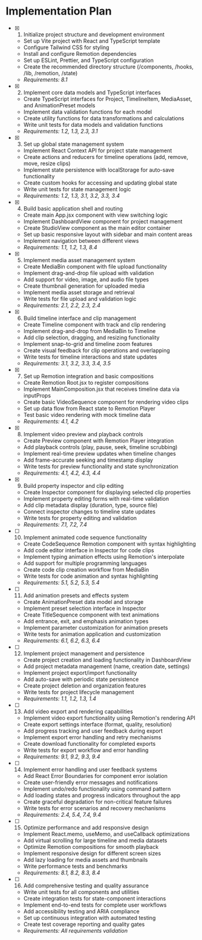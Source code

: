 # Implementation Plan

- [x] 1. Initialize project structure and development environment





  - Set up Vite project with React and TypeScript template
  - Configure Tailwind CSS for styling
  - Install and configure Remotion dependencies
  - Set up ESLint, Prettier, and TypeScript configuration
  - Create the recommended directory structure (/components, /hooks, /lib, /remotion, /state)
  - _Requirements: 8.1_

- [x] 2. Implement core data models and TypeScript interfaces



  - Create TypeScript interfaces for Project, TimelineItem, MediaAsset, and AnimationPreset models
  - Implement data validation functions for each model
  - Create utility functions for data transformations and calculations
  - Write unit tests for data models and validation functions
  - _Requirements: 1.2, 1.3, 2.3, 3.1_

- [x] 3. Set up global state management system





  - Implement React Context API for project state management
  - Create actions and reducers for timeline operations (add, remove, move, resize clips)
  - Implement state persistence with localStorage for auto-save functionality
  - Create custom hooks for accessing and updating global state
  - Write unit tests for state management logic
  - _Requirements: 1.2, 1.3, 3.1, 3.2, 3.3, 3.4_

- [x] 4. Build basic application shell and routing






  - Create main App.jsx component with view switching logic
  - Implement DashboardView component for project management
  - Create StudioView component as the main editor container
  - Set up basic responsive layout with sidebar and main content areas
  - Implement navigation between different views
  - _Requirements: 1.1, 1.2, 1.3, 8.4_

- [x] 5. Implement media asset management system





  - Create MediaBin component with file upload functionality
  - Implement drag-and-drop file upload with validation
  - Add support for video, image, and audio file types
  - Create thumbnail generation for uploaded media
  - Implement media asset storage and retrieval
  - Write tests for file upload and validation logic
  - _Requirements: 2.1, 2.2, 2.3, 2.4_

- [x] 6. Build timeline interface and clip management






  - Create Timeline component with track and clip rendering
  - Implement drag-and-drop from MediaBin to Timeline
  - Add clip selection, dragging, and resizing functionality
  - Implement snap-to-grid and timeline zoom features
  - Create visual feedback for clip operations and overlapping
  - Write tests for timeline interactions and state updates
  - _Requirements: 3.1, 3.2, 3.3, 3.4, 3.5_

- [x] 7. Set up Remotion integration and basic compositions



  - Create Remotion Root.jsx to register compositions
  - Implement MainComposition.jsx that receives timeline data via inputProps
  - Create basic VideoSequence component for rendering video clips
  - Set up data flow from React state to Remotion Player
  - Test basic video rendering with mock timeline data
  - _Requirements: 4.1, 4.2_

- [x] 8. Implement video preview and playback controls






  - Create Preview component with Remotion Player integration
  - Add playback controls (play, pause, seek, timeline scrubbing)
  - Implement real-time preview updates when timeline changes
  - Add frame-accurate seeking and timestamp display
  - Write tests for preview functionality and state synchronization
  - _Requirements: 4.1, 4.2, 4.3, 4.4_

- [x] 9. Build property inspector and clip editing





  - Create Inspector component for displaying selected clip properties
  - Implement property editing forms with real-time validation
  - Add clip metadata display (duration, type, source file)
  - Connect inspector changes to timeline state updates
  - Write tests for property editing and validation
  - _Requirements: 7.1, 7.2, 7.4_

- [ ] 10. Implement animated code sequence functionality




  - Create CodeSequence Remotion component with syntax highlighting
  - Add code editor interface in Inspector for code clips
  - Implement typing animation effects using Remotion's interpolate
  - Add support for multiple programming languages
  - Create code clip creation workflow from MediaBin
  - Write tests for code animation and syntax highlighting
  - _Requirements: 5.1, 5.2, 5.3, 5.4_

- [ ] 11. Add animation presets and effects system
  - Create AnimationPreset data model and storage
  - Implement preset selection interface in Inspector
  - Create TitleSequence component with text animations
  - Add entrance, exit, and emphasis animation types
  - Implement parameter customization for animation presets
  - Write tests for animation application and customization
  - _Requirements: 6.1, 6.2, 6.3, 6.4_

- [ ] 12. Implement project management and persistence
  - Create project creation and loading functionality in DashboardView
  - Add project metadata management (name, creation date, settings)
  - Implement project export/import functionality
  - Add auto-save with periodic state persistence
  - Create project deletion and organization features
  - Write tests for project lifecycle management
  - _Requirements: 1.1, 1.2, 1.3, 1.4_

- [ ] 13. Add video export and rendering capabilities
  - Implement video export functionality using Remotion's rendering API
  - Create export settings interface (format, quality, resolution)
  - Add progress tracking and user feedback during export
  - Implement export error handling and retry mechanisms
  - Create download functionality for completed exports
  - Write tests for export workflow and error handling
  - _Requirements: 9.1, 9.2, 9.3, 9.4_

- [ ] 14. Implement error handling and user feedback systems
  - Add React Error Boundaries for component error isolation
  - Create user-friendly error messages and notifications
  - Implement undo/redo functionality using command pattern
  - Add loading states and progress indicators throughout the app
  - Create graceful degradation for non-critical feature failures
  - Write tests for error scenarios and recovery mechanisms
  - _Requirements: 2.4, 5.4, 7.4, 9.4_

- [ ] 15. Optimize performance and add responsive design
  - Implement React.memo, useMemo, and useCallback optimizations
  - Add virtual scrolling for large timeline and media datasets
  - Optimize Remotion compositions for smooth playback
  - Implement responsive design for different screen sizes
  - Add lazy loading for media assets and thumbnails
  - Write performance tests and benchmarks
  - _Requirements: 8.1, 8.2, 8.3, 8.4_

- [ ] 16. Add comprehensive testing and quality assurance
  - Write unit tests for all components and utilities
  - Create integration tests for state-component interactions
  - Implement end-to-end tests for complete user workflows
  - Add accessibility testing and ARIA compliance
  - Set up continuous integration with automated testing
  - Create test coverage reporting and quality gates
  - _Requirements: All requirements validation_